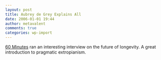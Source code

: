 ```yaml
---
layout: post
title: Aubrey de Grey Explains All
date: 2006-01-01 19:44
author: metavalent
comments: true
categories: wp-import
---
```

<a href="https://www.cbsnews.com/stories/2005/12/28/60minutes/printable1168852.shtml">60 Minutes</a> ran an interesting interview on the future of longevity.  A great introduction to pragmatic extropianism.
